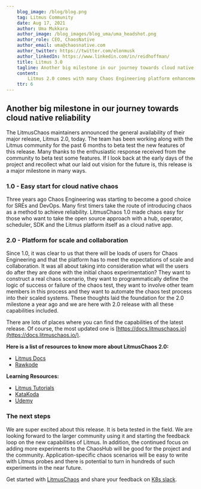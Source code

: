 ```yaml
---
    blog_image: /blog/blog.png
    tag: Litmus Community
    date: Aug 17, 2021
    author: Uma Mukkara
    author_image: /blog_images/blog_uma/uma_headshot.png
    author_role: CEO, ChaosNative
    author_email: uma@chaosnative.com
    author_twitter: https://twitter.com/elonmusk
    author_linkedIn: https://www.linkedin.com/in/reidhoffman/
    title: Litmus 3.0
    tagline: Another big milestone in our journey towards cloud native reliability
    content:
        Litmus 2.0 comes with many Chaos Engineering platform enhancements such as a Chaos Center for centralized chaos management, well-defined control plane and execution plane boundaries, Litmus Workflows, GitOps, declarative steady-state hypothesis using Litmus probes, well-defined APIs for automation, upgraded documentation, and many more.
    ttr: 6
---
```


## Another big milestone in our journey towards cloud native reliability

The LitmusChaos maintainers announced the general availability of their major
release, Litmus 2.0, today. The team has been working along with the Litmus
community for the past 6 months to beta test the new features of this release.
Many thanks to the enthusiastic response received from the community to beta
test some features. If I look back at the early days of the project and
recollect what our laid out vision for the future is, this release is a major
milestone in many ways.

### 1.0 - Easy start for cloud native chaos

Three years ago Chaos Engineering was starting to become a good choice for SREs
and DevOps. Many first timers take the route of introducing chaos as a method to
achieve reliability. LitmusChaos 1.0 made chaos easy for those who want to take
the open source approach with a hub, operator, scheduler, SDK and the Litmus
platform itself as a cloud native app.

### 2.0 - Platform for scale and collaboration

Since 1.0, it was clear to us that there will be loads of users for Chaos
Engineering and that the platform has to meet the expectations of scale and
collaboration. It was all about taking into consideration what will the users do
after they are done with the initial chaos experimentation? They want to
construct a real chaos scenario, they want to programmatically define the logic
of success or failure of the chaos test, they want to involve other team members
in this process and they want to automate the chaos test process into their
scaled systems. These thoughts laid the foundation for the 2.0 milestone a year
ago and we are here with 2.0 release with all these capabilities included.

There are lots of places where you can find the capabilities of the latest
release. Of course, the most updated one is
[https://docs.litmuschaos.io](https://docs.litmuschaos.io/).

**Here is a list of resources to know more about LitmusChaos 2.0:**

- [Litmus Docs](https://docs.litmuschaos.io/)
- [Rawkode](https://www.youtube.com/watch?v=D0t3emVLLko)

**Learning Resources:**

- [Litmus Tutorials](https://docs.litmuschaos.io/tutorials/)
- [KataKoda](https://www.katacoda.com/litmusbot/scenarios/deploying-litmus2-0)
- [Udemy](https://www.udemy.com/course/configuring-kubernetes-for-reliability-with-litmuschaos/)

### The next steps

We are super excited about this release. It is beta tested in the field. We are
looking forward to the larger community using it and starting the feedback loop
on the new capabilities of Litmus. In addition, the continued focus on adding
more experiments to the ChaosHub will be good for the project and the community.
Application-specific chaos scenarios will be easy to write with Litmus probes
and there is potential to turn in hundreds of such experiments in the near
future.

Get started with [LitmusChaos](https://docs.litmuschaos.io/docs/) and share your
feedback on [K8s slack](https://slack.litmuschaos.io/).
